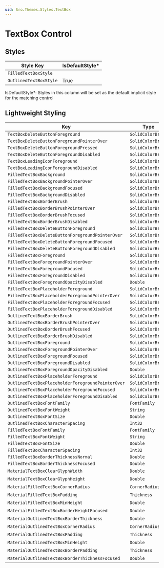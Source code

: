```yaml
---
uid: Uno.Themes.Styles.TextBox
---
```


# TextBox Control

## Styles

| Style Key              | IsDefaultStyle\* |
|------------------------|------------------|
| `FilledTextBoxStyle`   |                  |
| `OutlinedTextBoxStyle` | True             |

IsDefaultStyle\*: Styles in this column will be set as the default implicit style for the matching control

## Lightweight Styling

| Key                                               | Type              | Value                         |
|---------------------------------------------------|-------------------|-------------------------------|
| `TextBoxDeleteButtonForeground`                   | `SolidColorBrush` | `OnSurfaceVariantBrush`       |
| `TextBoxDeleteButtonForegroundPointerOver`        | `SolidColorBrush` | `OnSurfaceVariantBrush`       |
| `TextBoxDeleteButtonForegroundPressed`            | `SolidColorBrush` | `OnSurfaceVariantBrush`       |
| `TextBoxDeleteButtonForegroundDisabled`           | `SolidColorBrush` | `OnSurfaceLowBrush`           |
| `TextBoxLeadingIconForeground`                    | `SolidColorBrush` | `OnSurfaceVariantBrush`       |
| `TextBoxLeadingIconForegroundDisabled`            | `SolidColorBrush` | `OnSurfaceLowBrush`           |
| `FilledTextBoxBackground`                         | `SolidColorBrush` | `SurfaceVariantBrush`         |
| `FilledTextBoxBackgroundPointerOver`              | `SolidColorBrush` | `OnSurfaceVariantHoverBrush`  |
| `FilledTextBoxBackgroundFocused`                  | `SolidColorBrush` | `SurfaceVariantBrush`         |
| `FilledTextBoxBackgroundDisabled`                 | `SolidColorBrush` | `OnSurfaceDisabledBrush`      |
| `FilledTextBoxBorderBrush`                        | `SolidColorBrush` | `OnSurfaceVariantBrush`       |
| `FilledTextBoxBorderBrushPointerOver`             | `SolidColorBrush` | `OnSurfaceBrush`              |
| `FilledTextBoxBorderBrushFocused`                 | `SolidColorBrush` | `PrimaryBrush`                |
| `FilledTextBoxBorderBrushDisabled`                | `SolidColorBrush` | `OnSurfaceDisabledBrush`      |
| `FilledTextBoxDeleteButtonForeground`             | `SolidColorBrush` | `OnSurfaceVariantBrush`       |
| `FilledTextBoxDeleteButtonForegroundPointerOver`  | `SolidColorBrush` | `OnSurfaceVariantBrush`       |
| `FilledTextBoxDeleteButtonForegroundFocused`      | `SolidColorBrush` | `OnSurfaceVariantBrush`       |
| `FilledTextBoxDeleteButtonForegroundDisabled`     | `SolidColorBrush` | `OnSurfaceLowBrush`           |
| `FilledTextBoxForeground`                         | `SolidColorBrush` | `OnSurfaceBrush`              |
| `FilledTextBoxForegroundPointerOver`              | `SolidColorBrush` | `OnSurfaceBrush`              |
| `FilledTextBoxForegroundFocused`                  | `SolidColorBrush` | `OnSurfaceBrush`              |
| `FilledTextBoxForegroundDisabled`                 | `SolidColorBrush` | `OnSurfaceBrush`              |
| `FilledTextBoxForegroundOpacityDisabled`          | `Double`          | `LowOpacity`                  |
| `FilledTextBoxPlaceholderForeground`              | `SolidColorBrush` | `OnSurfaceVariantBrush`       |
| `FilledTextBoxPlaceholderForegroundPointerOver`   | `SolidColorBrush` | `OnSurfaceVariantBrush`       |
| `FilledTextBoxPlaceholderForegroundFocused`       | `SolidColorBrush` | `PrimaryBrush`                |
| `FilledTextBoxPlaceholderForegroundDisabled`      | `SolidColorBrush` | `OnSurfaceLowBrush`           |
| `OutlinedTextBoxBorderBrush`                      | `SolidColorBrush` | `OutlineBrush`                |
| `OutlinedTextBoxBorderBrushPointerOver`           | `SolidColorBrush` | `OnSurfaceBrush`              |
| `OutlinedTextBoxBorderBrushFocused`               | `SolidColorBrush` | `PrimaryBrush`                |
| `OutlinedTextBoxBorderBrushDisabled`              | `SolidColorBrush` | `OnSurfaceDisabledBrush`      |
| `OutlinedTextBoxForeground`                       | `SolidColorBrush` | `OnSurfaceBrush`              |
| `OutlinedTextBoxForegroundPointerOver`            | `SolidColorBrush` | `OnSurfaceBrush`              |
| `OutlinedTextBoxForegroundFocused`                | `SolidColorBrush` | `OnSurfaceBrush`              |
| `OutlinedTextBoxForegroundDisabled`               | `SolidColorBrush` | `OnSurfaceBrush`              |
| `OutlinedTextBoxForegroundOpacityDisabled`        | `Double`          | `LowOpacity`                  |
| `OutlinedTextBoxPlaceholderForeground`            | `SolidColorBrush` | `OnSurfaceVariantBrush`       |
| `OutlinedTextBoxPlaceholderForegroundPointerOver` | `SolidColorBrush` | `OnSurfaceVariantBrush`       |
| `OutlinedTextBoxPlaceholderForegroundFocused`     | `SolidColorBrush` | `PrimaryBrush`                |
| `OutlinedTextBoxPlaceholderForegroundDisabled`    | `SolidColorBrush` | `OnSurfaceLowBrush`           |
| `OutlinedTextBoxFontFamily`                       | `FontFamily`      | `BodyLargeFontFamily`         |
| `OutlinedTextBoxFontWeight`                       | `String`          | `BodyLargeFontWeight`         |
| `OutlinedTextBoxFontSize`                         | `Double`          | `BodyLargeFontSize`           |
| `OutlinedTextBoxCharacterSpacing`                 | `Int32`           | `BodyLargeCharacterSpacing`   |
| `FilledTextBoxFontFamily`                         | `FontFamily`      | `BodyLargeFontFamily`         |
| `FilledTextBoxFontWeight`                         | `String`          | `BodyLargeFontWeight`         |
| `FilledTextBoxFontSize`                           | `Double`          | `BodyLargeFontSize`           |
| `FilledTextBoxCharacterSpacing`                   | `Int32`           | `BodyLargeCharacterSpacing`   |
| `FilledTextBoxBorderThicknessNormal`              | `Double`          | `TextBoxOutlinedStrokeHeight` |
| `FilledTextBoxBorderThicknessFocused`             | `Double`          | `TextBoxFocusStrokeWidth`     |
| `MaterialTextBoxClearGlyphWidth`                  | `Double`          | 20                            |
| `MaterialTextBoxClearGlyphHeight`                 | `Double`          | 20                            |
| `MaterialFilledTextBoxCornerRadius`               | `CornerRadius`    | 4,4,0,0                       |
| `MaterialFilledTextBoxPadding`                    | `Thickness`       | 16,7                          |
| `MaterialFilledTextBoxMinHeight`                  | `Double`          | 58                            |
| `MaterialFilledTextBoxBorderHeightFocused`        | `Double`          | 2                             |
| `MaterialOutlinedTextBoxBorderThickness`          | `Double`          | 1                             |
| `MaterialOutlinedTextBoxCornerRadius`             | `CornerRadius`    | 4                             |
| `MaterialOutlinedTextBoxPadding`                  | `Thickness`       | 16,7,14,7                     |
| `MaterialOutlinedTextBoxMinHeight`                | `Double`          | 56                            |
| `MaterialOutlinedTextBoxBorderPadding`            | `Thickness`       | 1                             |
| `MaterialOutlinedTextBoxBorderThicknessFocused`   | `Double`          | 2                             |

